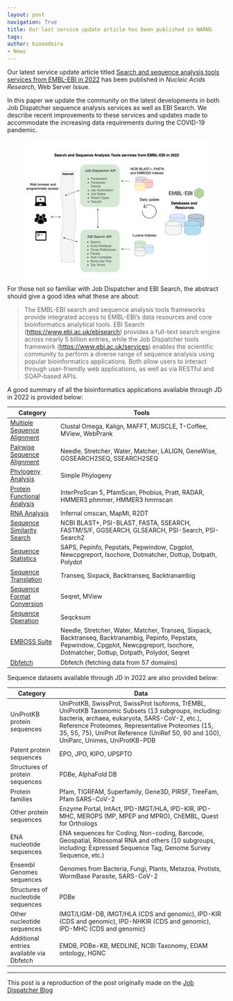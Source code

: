 ```yaml
---
layout: post
navigation: True
title: Our last service update article has been published in NARWS
tags: 
author: biomadeira
- News
---
```



Our latest service update article titled 
[Search and sequence analysis tools services from EMBL-EBI in 2022](https://academic.oup.com/nar/advance-article/doi/10.1093/nar/gkac240/6567472) 
has been published in *Nucleic Acids Research*, Web Server Issue.

In this paper we update the community on the latest developments in both Job Dispatcher sequence 
analysis services as well as EBI Search. 
We describe recent improvements to these services and updates made to accommodate the increasing 
data requirements during the COVID-19 pandemic.

<figure class="kg-card kg-image-card kg-width-wide kg-card-hascaption">
    <img src="assets/images/NARWS_2022_visual_abstract.png" class="kg-image" alt="Visual Abstract">
</figure>

For those not so familiar with Job Dispatcher and EBI Search, the abstract should give a good idea what these are about:

> The EMBL-EBI search and sequence analysis tools frameworks provide integrated access to EMBL-EBI’s data resources and core bioinformatics analytical tools. 
> EBI Search (https://www.ebi.ac.uk/ebisearch) provides a full-text search engine across nearly 5 billion entries, while the 
> Job Dispatcher tools framework (https://www.ebi.ac.uk/services) enables the scientific community to perform a diverse range of sequence analysis
> using popular bioinformatics applications. Both allow users to interact through user-friendly web applications, as well as via RESTful and SOAP-based APIs. 

A good summary of all the bioinformatics applications available through JD in 2022 is provided below:

| Category                                                        | Tools                                                                                                                                                                                        |
|-----------------------------------------------------------------|----------------------------------------------------------------------------------------------------------------------------------------------------------------------------------------------|
| [Multiple Sequence Alignment](https://www.ebi.ac.uk/Tools/msa/) | Clustal Omega, Kalign, MAFFT, MUSCLE, T-Coffee, MView, WebPrank                                                                                                                              |
| [Pairwise Sequence Alignment](https://www.ebi.ac.uk/Tools/psa/) | Needle, Stretcher, Water, Matcher, LALIGN, GeneWise, GGSEARCH2SEQ, SSEARCH2SEQ                                                                                                               |
| [Phylogeny Analysis](https://www.ebi.ac.uk/Tools/phylogeny/)    | Simple Phylogeny                                                                                                                                                                             |
| [Protein Functional Analysis](https://www.ebi.ac.uk/Tools/pfa/) | InterProScan 5, PfamScan, Phobius, Pratt, RADAR, HMMER3 phmmer, HMMER3 hmmscan                                                                                                               |
| [RNA Analysis](https://www.ebi.ac.uk/Tools/rna/)                | Infernal cmscan, MapMi, R2DT                                                                                                                                                                 |
| [Sequence Similarity Search](https://www.ebi.ac.uk/Tools/sss/)  | NCBI BLAST+, PSI-BLAST, FASTA, SSEARCH, FASTM/S/F, GGSEARCH, GLSEARCH, PSI-Search, PSI-Search2                                                                                               |
| [Sequence Statistics](https://www.ebi.ac.uk/Tools/seqstats/)    | SAPS, Pepinfo, Pepstats, Pepwindow, Cpgplot, Newcpgreport, Isochore, Dotmatcher, Dottup, Dotpath, Polydot                                                                                    |
| [Sequence Translation](https://www.ebi.ac.uk/Tools/st/)         | Transeq, Sixpack, Backtranseq, Backtranambig                                                                                                                                                 |
| [Sequence Format Conversion](https://www.ebi.ac.uk/Tools/sfc/)  | Seqret, MView                                                                                                                                                                                |
| [Sequence Operation](https://www.ebi.ac.uk/Tools/so/)           | Seqcksum                                                                                                                                                                                     |
| [EMBOSS Suite](https://www.ebi.ac.uk/Tools/emboss/)             | Needle, Stretcher, Water, Matcher, Transeq, Sixpack, Backtranseq, Backtranambig, Pepinfo, Pepstats, Pepwindow, Cpgplot, Newcpgreport, Isochore, Dotmatcher, Dottup, Dotpath, Polydot, Seqret |
| [Dbfetch](https://www.ebi.ac.uk/Tools/dbfetch/)                 | Dbfetch (fetching data from 57 domains)                                                                                                                                                      |

Sequence datasets available through JD in 2022 are also provided below:

| Category                                 | Data                                                                                                                                                                                                                                                                                               |
|------------------------------------------|----------------------------------------------------------------------------------------------------------------------------------------------------------------------------------------------------------------------------------------------------------------------------------------------------|
| UniProtKB protein sequences              | UniProtKB, SwissProt, SwissProt Isoforms, TrEMBL, UniProtKB Taxonomic Subsets (13 subgroups, including: bacteria, archaea, eukaryota, SARS-CoV-2, etc.), Reference Proteomes, Representative Proteomes (15, 35, 55, 75), UniProt Reference (UniRef 50, 90 and 100), UniParc, Unimes, UniProtKB-PDB |
| Patent protein sequences                 | EPO, JPO, KIPO, UPSPTO                                                                                                                                                                                                                                                                             |
| Structures of protein sequences          | PDBe, AlphaFold DB                                                                                                                                                                                                                                                                                 |
| Protein families                         | Pfam, TIGRFAM, Superfamily, Gene3D, PIRSF, TreeFam, Pfam SARS-CoV-2                                                                                                                                                                                                                                |
| Other protein sequences                  | Enzyme Portal, IntAct, IPD-IMGT/HLA, IPD-KIR, IPD-MHC, MEROPS (MP, MPEP and MPRO), ChEMBL, Quest for Orthologs                                                                                                                                                                                     |
| ENA nucleotide sequences                 | ENA sequences for Coding, Non-coding, Barcode, Geospatial, Ribosomal RNA and others (10 subgroups, including: Expressed Sequence Tag, Genome Survey Sequence, etc.)                                                                                                                                |
| Ensembl Genomes sequences                | Genomes from Bacteria, Fungi, Plants, Metazoa, Protists, WormBase Parasite, SARS-CoV-2                                                                                                                                                                                                             |
| Structures of nucleotide sequences       | PDBe                                                                                                                                                                                                                                                                                               |
| Other nucleotide sequences               | IMGT/LIGM-DB, IMGT/HLA (CDS and genomic), IPD-KIR (CDS and genomic), IPD-NHKIR (CDS and genomic), IPD-MHC (CDS and genomic)                                                                                                                                                                        |
| Additional entries available via Dbfetch | EMDB, PDBe-KB, MEDLINE, NCBI Taxonomy, EDAM ontology, HGNC                                                                                                                                                                                                                                         |

____
This post is a reproduction of the post originally made on the [Job Dispatcher Blog](https://ebi-jdispatcher.github.io/blog/2022-05-06-narws-2022)
